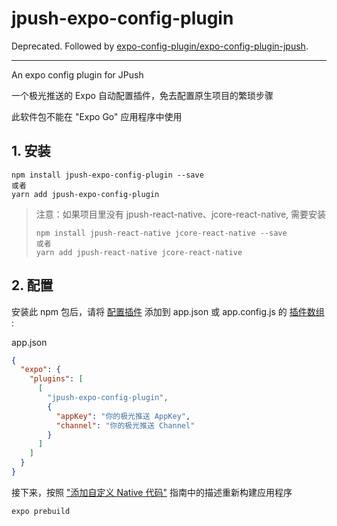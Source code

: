 # jpush-expo-config-plugin

Deprecated. Followed by [expo-config-plugin/expo-config-plugin-jpush](https://github.com/M4nk1n/expo-config-plugin/tree/main/packages/expo-config-plugin-jpush).

---

An expo config plugin for JPush

一个极光推送的 Expo 自动配置插件，免去配置原生项目的繁琐步骤

此软件包不能在 "Expo Go" 应用程序中使用

## 1. 安装

```
npm install jpush-expo-config-plugin --save
或者
yarn add jpush-expo-config-plugin
```

> 注意：如果项目里没有 jpush-react-native、jcore-react-native, 需要安装
>
> ```
> npm install jpush-react-native jcore-react-native --save
> 或者
> yarn add jpush-react-native jcore-react-native
> ```

## 2. 配置

安装此 npm 包后，请将 [配置插件](https://docs.expo.io/guides/config-plugins/) 添加到 app.json 或 app.config.js 的 [插件数组](https://docs.expo.io/versions/latest/config/app/#plugins) :

app.json

```json
{
  "expo": {
    "plugins": [
      [
        "jpush-expo-config-plugin",
        {
          "appKey": "你的极光推送 AppKey",
          "channel": "你的极光推送 Channel"
        }
      ]
    ]
  }
}
```

接下来，按照 ["添加自定义 Native 代码"](https://docs.expo.io/workflow/customizing/) 指南中的描述重新构建应用程序

```
expo prebuild
```

